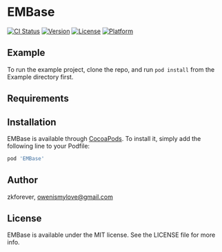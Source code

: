 # EMBase

[![CI Status](https://img.shields.io/travis/zkforever/EMBase.svg?style=flat)](https://travis-ci.org/zkforever/EMBase)
[![Version](https://img.shields.io/cocoapods/v/EMBase.svg?style=flat)](https://cocoapods.org/pods/EMBase)
[![License](https://img.shields.io/cocoapods/l/EMBase.svg?style=flat)](https://cocoapods.org/pods/EMBase)
[![Platform](https://img.shields.io/cocoapods/p/EMBase.svg?style=flat)](https://cocoapods.org/pods/EMBase)

## Example

To run the example project, clone the repo, and run `pod install` from the Example directory first.

## Requirements

## Installation

EMBase is available through [CocoaPods](https://cocoapods.org). To install
it, simply add the following line to your Podfile:

```ruby
pod 'EMBase'
```

## Author

zkforever, owenismylove@gmail.com

## License

EMBase is available under the MIT license. See the LICENSE file for more info.
